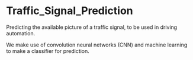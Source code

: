 # Traffic_Signal_Prediction
Predicting the available picture of a traffic signal, to be used in driving automation.

We make use of convolution neural networks (CNN) and machine learning to make a classifier for prediction.
